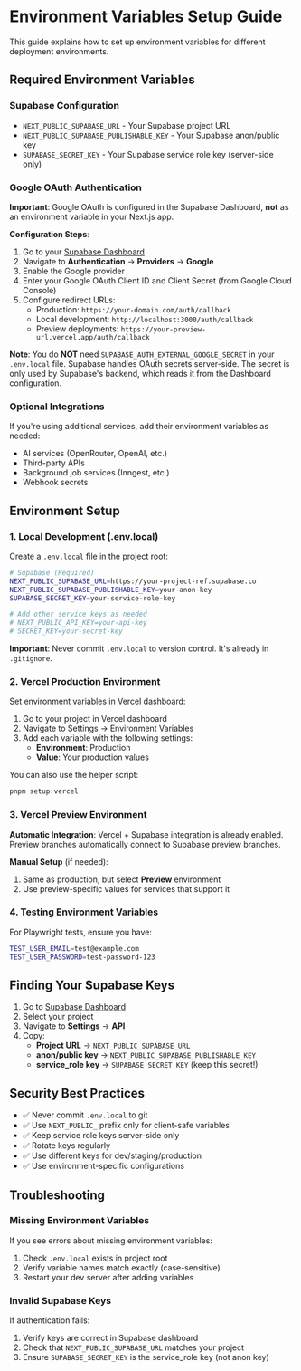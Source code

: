 # Environment Variables Setup Guide

This guide explains how to set up environment variables for different deployment environments.

## Required Environment Variables

### Supabase Configuration
- `NEXT_PUBLIC_SUPABASE_URL` - Your Supabase project URL
- `NEXT_PUBLIC_SUPABASE_PUBLISHABLE_KEY` - Your Supabase anon/public key
- `SUPABASE_SECRET_KEY` - Your Supabase service role key (server-side only)

### Google OAuth Authentication

**Important**: Google OAuth is configured in the Supabase Dashboard, **not** as an environment variable in your Next.js app.

**Configuration Steps**:
1. Go to your [Supabase Dashboard](https://app.supabase.com)
2. Navigate to **Authentication** → **Providers** → **Google**
3. Enable the Google provider
4. Enter your Google OAuth Client ID and Client Secret (from Google Cloud Console)
5. Configure redirect URLs:
   - Production: `https://your-domain.com/auth/callback`
   - Local development: `http://localhost:3000/auth/callback`
   - Preview deployments: `https://your-preview-url.vercel.app/auth/callback`

**Note**: You do **NOT** need `SUPABASE_AUTH_EXTERNAL_GOOGLE_SECRET` in your `.env.local` file. Supabase handles OAuth secrets server-side. The secret is only used by Supabase's backend, which reads it from the Dashboard configuration.

### Optional Integrations

If you're using additional services, add their environment variables as needed:
- AI services (OpenRouter, OpenAI, etc.)
- Third-party APIs
- Background job services (Inngest, etc.)
- Webhook secrets

## Environment Setup

### 1. Local Development (.env.local)

Create a `.env.local` file in the project root:

```bash
# Supabase (Required)
NEXT_PUBLIC_SUPABASE_URL=https://your-project-ref.supabase.co
NEXT_PUBLIC_SUPABASE_PUBLISHABLE_KEY=your-anon-key
SUPABASE_SECRET_KEY=your-service-role-key

# Add other service keys as needed
# NEXT_PUBLIC_API_KEY=your-api-key
# SECRET_KEY=your-secret-key
```

**Important**: Never commit `.env.local` to version control. It's already in `.gitignore`.

### 2. Vercel Production Environment

Set environment variables in Vercel dashboard:

1. Go to your project in Vercel dashboard
2. Navigate to Settings → Environment Variables
3. Add each variable with the following settings:
   - **Environment**: Production
   - **Value**: Your production values

You can also use the helper script:
```bash
pnpm setup:vercel
```

### 3. Vercel Preview Environment

**Automatic Integration**: Vercel + Supabase integration is already enabled. Preview branches automatically connect to Supabase preview branches.

**Manual Setup** (if needed):
1. Same as production, but select **Preview** environment
2. Use preview-specific values for services that support it

### 4. Testing Environment Variables

For Playwright tests, ensure you have:
```bash
TEST_USER_EMAIL=test@example.com
TEST_USER_PASSWORD=test-password-123
```

## Finding Your Supabase Keys

1. Go to [Supabase Dashboard](https://app.supabase.com)
2. Select your project
3. Navigate to **Settings** → **API**
4. Copy:
   - **Project URL** → `NEXT_PUBLIC_SUPABASE_URL`
   - **anon/public key** → `NEXT_PUBLIC_SUPABASE_PUBLISHABLE_KEY`
   - **service_role key** → `SUPABASE_SECRET_KEY` (keep this secret!)

## Security Best Practices

- ✅ Never commit `.env.local` to git
- ✅ Use `NEXT_PUBLIC_` prefix only for client-safe variables
- ✅ Keep service role keys server-side only
- ✅ Rotate keys regularly
- ✅ Use different keys for dev/staging/production
- ✅ Use environment-specific configurations

## Troubleshooting

### Missing Environment Variables
If you see errors about missing environment variables:
1. Check `.env.local` exists in project root
2. Verify variable names match exactly (case-sensitive)
3. Restart your dev server after adding variables

### Invalid Supabase Keys
If authentication fails:
1. Verify keys are correct in Supabase dashboard
2. Check that `NEXT_PUBLIC_SUPABASE_URL` matches your project
3. Ensure `SUPABASE_SECRET_KEY` is the service_role key (not anon key)

